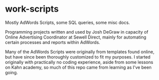 # work-scripts

Mostly AdWords Scripts, some SQL queries, some misc docs.

Programming projects written and used by Josh DeGraw in capacity of Online Advertising Coordinator at Sewell Direct, mainly for automating certain processes and reports within AdWords.


Many of the AdWords Scripts were originally from templates found online, but have since been thoroughly customized to fit my purposes. I started originally with practically no coding experience, aside from some lessons on Kahn academy, so much of this repo came from learning as I've been going.
